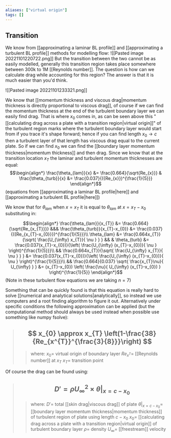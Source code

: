 ```yaml
---
aliases: ["virtual origin"]
tags: []
---
```


## Transition
We know from [[approximating a laminar BL profile]] and [[approximating a turbulent BL profile]] methods for modelling flow:
![[Pasted image 20221101220722.png]]
But the transition between the two cannot be as easily modelled, generally this transition region takes place somewhere between 300k to 1M [[Reynolds number]]. The question is how can we calculate drag while accounting for this region? The answer is that it is much easier than you'd think.

![[Pasted image 20221101233321.png]]

We know that [[momentum thickness and viscous drag|momentum thickness is directly proportional to viscous drag]], of course if we can find the momentum thickness at the end of the turbulent boundary layer we can easily find drag. That is where $x_{0}$ comes in, as can be seen above this "[[calculating drag across a plate with a transition region|virtual origin]]" of the turbulent region marks where the turbulent boundary layer would start from if you trace it's shape forward; hence if you can find length $x_{0}\to c$ then a turbulent layer of that length has viscous drag equal to the current plate.
So if we can find $x_{0}$ we can find the [[boundary layer momentum thickness|momentum thickness]] and then drag. Since we know that at the transition location $x_{T}$ the laminar and turbulent momentum thicknesses are equal:
$$\begin{align*}
\frac{\theta_{lam}}{x} &= \frac{0.664}{\sqrt{Re_{x}}} & \frac{\theta_{turb}}{x} &= \frac{0.037}{({Re_{x}})^{\frac{1}{5}}}
\end{align*}$$
(equations from [[approximating a laminar BL profile|here]] and [[approximating a turbulent BL profile|here]])

We know that for $\theta_{lam}$ when $x=x_{T}$ it is equal to $\theta_{lam}$ at $x=x_{T}-x_{0}$ substituting in:


$$\begin{align*}
\frac{\theta_{lam}}{x_{T}} &= \frac{0.664}{\sqrt{Re_{x_{T}}}} &&& \frac{\theta_{turb}}{x_{T}-x_{0}} &= \frac{0.037}{({Re_{x_{T}-x_{0}}})^{\frac{1}{5}}}\\
 \theta_{lam}  &= \frac{0.664x_{T}}{\sqrt{ \frac{U_{\infty} x_{T}}{ \nu } } } && &  \theta_{turb} &= \frac{0.037(x_{T}-x_{0})}{\left(  \frac{U_{\infty} (x_{T}-x_{0})}{ \nu }  \right)^{\frac{1}{5}}}\\
 && \frac{0.664x_{T}}{\sqrt{ \frac{U_{\infty} x_{T}}{ \nu } } } &= \frac{0.037(x_{T}-x_{0})}{\left(  \frac{U_{\infty} (x_{T}-x_{0})}{ \nu }  \right)^{\frac{1}{5}}}\\
&&  \frac{0.664}{0.037} \sqrt{ \frac{x_{T}\nu}{ U_{\infty}   } } &=  (x_{T}-x_{0})  \left(  \frac{\nu}{ U_{\infty} (x_{T}-x_{0}) }  \right)^{\frac{1}{5}}
\end{align*}$$
(Note in these turbulent flow equations we are taking $n=7$)

Something that can be quickly found is that this equation is really hard to solve [[numerical and analytical solutions|analytically]], so instead we use computers and a root finding algorithm to figure it out. Alternatively under specific conditions the following approximation can be applied (but the computational method should always be used instead when possible use something like numpy fsolve):

> ## $$ x_{0} \approx x_{T} \left(1-\frac{38}{Re_{x^{T}}^{\frac{3}{8}}}\right) $$ 
>> where:
>> $x_{0}=$ virtual origin of boundary layer
>> $Re_{x^{T}}=$ [[Reynolds number]] at $x_{T}$
>> $x_{T}=$ transition point

Of course the drag can be found using:

> ## $$ D' = \rho U_{\infty}^{2} \times \left.\theta\right|_{x=c-x_{0}} $$ 
>> where:
>> $D'=$ total [[skin drag|viscous drag]] of plate
>> $\left.\theta\right|_{x=c-x_{0}}=$ [[boundary layer momentum thickness|momentum thickness]] of turbulent region of plate using length $c-x_{0}$
>> $x_{0}=$ [[calculating drag across a plate with a transition region|virtual origin]] of turbulent boundary layer
>> $\rho=$ density
>> $U_{\infty}=$ [[freestream]] velocity 

